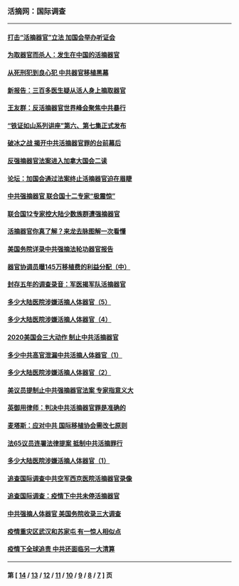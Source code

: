 ### 活摘网：国际调查
---
#### [打击“活摘器官”立法 加国会举办听证会](../../pages/nf5947/n13869362.md) 
#### [为取器官而杀人：发生在中国的活摘器官](../../pages/nf5947/n13794731.md) 
#### [从死刑犯到良心犯 中共器官移植黑幕](../../pages/nf5947/n13764669.md) 
#### [新报告：三百多医生疑从活人身上摘取器官](../../pages/nf5947/n13703044.md) 
#### [王友群：反活摘器官世界峰会聚焦中共暴行](../../pages/nf5947/n13250738.md) 
#### [“铁证如山系列讲座”第六、第七集正式发布](../../pages/nf5947/n13106287.md) 
#### [破冰之战 揭开中共活摘器官罪的台前幕后](../../pages/nf5947/n13082457.md) 
#### [反强摘器官法案进入加拿大国会二读](../../pages/nf5947/n13033450.md) 
#### [论坛：加国会通过法案终止活摘器官迫在眉睫](../../pages/nf5947/n13029839.md) 
#### [中共强摘器官 联合国十二专家“极震惊”](../../pages/nf5947/n13024313.md) 
#### [联合国12专家控大陆少数族群遭强摘器官](../../pages/nf5947/n13023877.md) 
#### [活摘器官你真了解？来龙去脉图解一次看懂](../../pages/nf5947/n13013820.md) 
#### [美国务院详录中共强摘法轮功器官报告](../../pages/nf5947/n12944519.md) 
#### [器官协调员曝145万移植费的利益分配（中）](../../pages/nf5947/n12894547.md) 
#### [封存五年的调查录音：军医揭军队活摘器官](../../pages/nf5947/n12798692.md) 
#### [多少大陆医院涉嫌活摘人体器官（5）](../../pages/nf5947/n12768383.md) 
#### [多少大陆医院涉嫌活摘人体器官（4）](../../pages/nf5947/n12664434.md) 
#### [2020美国会三大动作 制止中共活摘器官](../../pages/nf5947/n12682004.md) 
#### [多少中共高官泄漏中共活摘人体器官（1）](../../pages/nf5947/n12671234.md) 
#### [多少大陆医院涉嫌活摘人体器官（2）](../../pages/nf5947/n12655589.md) 
#### [美议员提制止中共强摘器官法案 专家指意义大](../../pages/nf5947/n12630561.md) 
#### [英御用律师：判决中共活摘器官罪是准确的](../../pages/nf5947/n12580740.md) 
#### [麦塔斯：应对中共 国际移植协会需改七原则](../../pages/nf5947/n12514711.md) 
#### [法65议员连署法律提案 抵制中共活摘罪行](../../pages/nf5947/n12437047.md) 
#### [多少大陆医院涉嫌活摘人体器官（1）](../../pages/nf5947/n12414284.md) 
#### [追查国际调查中共空军西京医院活摘器官录像](../../pages/nf5947/n12348837.md) 
#### [追查国际调查：疫情下中共未停活摘器官](../../pages/nf5947/n12273415.md) 
#### [中共强摘人体器官 美国务院收录三大调查](../../pages/nf5947/n12181488.md) 
#### [疫情重灾区武汉和苏家屯 有一惊人相似点](../../pages/nf5947/n12150824.md) 
#### [疫情下全球追责 中共还面临另一大清算](../../pages/nf5947/n12070397.md) 

---
#### 第 [ [14](./14.md) / [13](./13.md) / [12](./12.md) / [11](./11.md) / [10](./10.md) / [9](./9.md) / [8](./8.md) / [7](./7.md) ] 页
